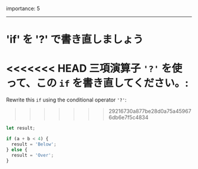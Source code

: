 importance: 5

---

# 'if' を '?' で書き直しましょう

<<<<<<< HEAD
三項演算子 `'?'` を使って、この `if` を書き直してください。:
=======
Rewrite this `if` using the conditional operator `'?'`:
>>>>>>> 29216730a877be28d0a75a459676db6e7f5c4834

```js
let result;

if (a + b < 4) {
  result = 'Below';
} else {
  result = 'Over';
}
```
